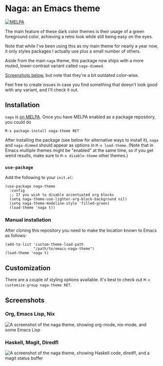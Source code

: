 # Naga: an Emacs theme

[![MELPA](https://melpa.org/packages/naga-theme-badge.svg)](https://melpa.org/#/naga-theme)

The main feature of these dark color themes is their usage of a green foreground
color, achieving a retro look while still being easy on the eyes.

Note that while I've been using this as my main theme for nearly a year now, it
only styles packages I actually use plus a small number of others.

Aside from the main `naga` theme, this package now ships with a more muted,
lower-contrast variant called `naga-dimmed`.

[Screenshots below](#screenshots), but note that they're a bit outdated
color-wise.

Feel free to create issues in case you find something that doesn't look good
with any variant, and I'll check it out.

## Installation

`naga` is [on MELPA](https://melpa.org/#/naga-theme). Once you have MELPA
enabled as a package repository, you could do

```
M-x package-install naga-theme RET
```

After installing the package (see below for alternative ways to install it),
`naga` and `naga-dimmed` should appear as options in `M-x load-theme`. (Note
that in Emacs multiple themes might be "enabled" at the same time, so if you get
weird results, make sure to `M-x disable-theme` other themes.)

### `use-package`

Add the following to your `init.el`:

```elisp
(use-package naga-theme
  :config
  ;; If you wish to disable accentuated org blocks
  (setq naga-theme-use-lighter-org-block-background nil)
  (setq naga-theme-modeline-style 'filled-green)
  (load-theme 'naga t))
```

### Manual installation

After cloning this repository you need to make the location known to Emacs as
follows:

```elisp
(add-to-list 'custom-theme-load-path
             "/path/to/emacs-naga-theme")
(load-theme 'naga t)
```

## Customization

There are a couple of styling options available. It's best to check out
`M-x customize-group naga-theme RET`.

## Screenshots

### Org, Emacs Lisp, Nix

![A screenshot of the naga theme, showing org-mode, nix-mode, and some Emacs Lisp](https://i.imgur.com/AkcFGhx.png)

### Haskell, Magit, Diredfl

![A screenshot of the naga theme, showing Haskell code, diredfl, and a magit status buffer](https://i.imgur.com/JKFGqfk.png)
